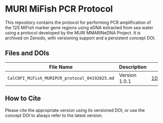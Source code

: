 # MURI MiFish PCR Protocol

This repository contains the protocol for performing PCR amplification of the 12S MiFish marker gene regions using eDNA extracted from sea water using a protocol developed by the MURI MMARINeDNA Project. It is archived on Zenodo, with versioning support and a persistent concept DOI.

## Files and DOIs

| File Name              | Description            | Concept DOI                          | Latest Version DOI                      |
|------------------------|-----------------------|---------------------------------------|------------------------------------------|
| `CalCOFI_MiFish_MURIPCR_protocol_04192025.md`        | Version 1.0.1 | [10.5281/zenodo.16729110](https://zenodo.org/records/16923288) | [10.5281/zenodo.16923288](https://zenodo.org/records/16923288) |

## How to Cite

Please cite the appropriate version using its versioned DOI, or use the concept DOI to always refer to the latest version.
